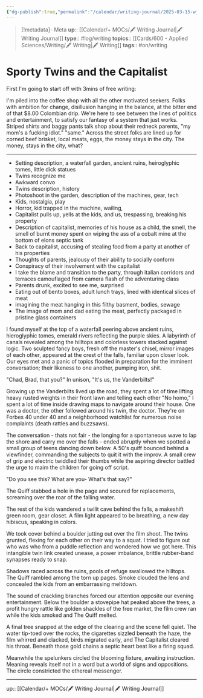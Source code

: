 ```yaml
---
{"dg-publish":true,"permalink":"/calendar/writing-journal/2025-03-15-wj-sporty-twins-and-the-capitalist/","title":"Sporty Twins and the Capitalist"}
---
```


> [!metadata]- Meta
> **up**:: [[Calendar/+ MOCs/🖋 Writing Journal\|🖋 Writing Journal]]
> **type**:: #log/writing 
> **topics**:: [[Cards/600 - Applied Sciences/Writing/🖋 Writing\|🖋 Writing]]
> **tags**:: #on/writing

# Sporty Twins and the Capitalist


First I'm going to start off with 3mins of free writing:

I'm piled into the coffee shop with all the other motivated seekers. Folks with ambition for change, disillusion hanging in the balance, at the bitter end of that $8.00 Colombian drip. We're here to see between the lines of politics and entertainment, to satisfy our fantasy of a system that just works. Striped shirts and baggy pants talk shop about their redneck parents, "my mom's a fucking idiot." "same." Across the street folks are lined up for corned beef brisket, local meats, eggs, the money stays in the city. The money, stays in the city, what? 


---

- Setting description, a waterfall garden, ancient ruins, heiroglyphic tomes, little dick statues
- Twins recognize me
- Awkward convo
- Twins description, history
- Photoshoot in the garden, description of the machines, gear, tech
- Kids, nostalgia, play 
- Horror, kid trapped in the machine, wailing, 
- Capitalist pulls up, yells at the kids, and us, trespassing, breaking his property
- Description of capitalist, memories of his house as a child, the smell, the smell of burnt money spent on wiping the ass of a cobalt mine at the bottom of elons septic tank
- Back to capitalist, accusing of stealing food from a party at another of his properties
- Thoughts of parents, jealousy of their ability to socially conform
- Conspiracy of their involvement with the capitalist
- I take the blame and transition to the party, through italian corridors and terraces camouflaged from camera flash of the adventuring class
- Parents drunk, excited to see me, surprised
- Eating out of bento boxes, adult lunch trays, lined with identical slices of meat
- imagining the meat hanging in this filthy basment, bodies, sewage
- The image of mom and dad eating the meat, perfectly packaged in pristine glass containers


I found myself at the top of a waterfall peering above ancient ruins, hieroglyphic tomes, emerald rivers reflecting the purple skies. A labyrinth of canals revealed among the hilltops and colorless towers stacked against logic. Two sculpted fancy boys, fresh off the master's chisel, mirror images of each other, appeared at the crest of the falls, familiar upon closer look. Our eyes met and a panic of topics flooded in preparation for the imminent conversation; their likeness to one another, pumping iron, shit.

"Chad, Brad, that you?" 
In unison, "It's us, the Vanderbilts!"

Growing up the Vanderbilts lived up the road, they spent a lot of time lifting heavy rusted weights in their front lawn and telling each other "No homo," I spent a lot of time inside drawing maps to navigate around their house. One was a doctor, the other followed around his twin, the doctor. They're on Forbes 40 under 40 and a neighborhood watchlist for numerous noise complaints (death rattles and buzzsaws). 

The conversation - thats not fair - the longing for a spontaneous wave to lap the shore and carry me over the falls - ended abruptly when we spotted a small group of teens dancing down below. A 50's quiff bounced behind a viewfinder, commanding the subjects to quit it with the improv. A small crew of grip and electric twiddled their thumbs while the aspiring director battled the urge to maim the children for going off script. 

"Do you see this? What are you- What's that say?" 

The Quiff stabbed a hole in the page and scoured for replacements, screaming over the roar of the falling water. 

The rest of the kids wandered a twilit cave behind the falls, a makeshift green room, gear closet. A film light appeared to be breathing, a new day hibiscus, speaking in colors. 

We took cover behind a boulder jutting out over the film shoot. The twins grunted, flexing for each other on their way to a squat. I tried to figure out who was who from a puddle reflection and wondered how we got here. This intangible twin link created unease, a power imbalance, brittle rubber-band synapses ready to snap.

Shadows raced across the ruins, pools of refuge swallowed the hilltops. The Quiff rambled among the torn up pages. Smoke clouded the lens and concealed the kids from an embarrassing meltdown. 

The sound of crackling branches forced our attention opposite our evening entertainment. Below the boulder a stovepipe hat peaked above the trees, a profit hungry rattle like golden shackles of the free market, the film crew ran while the kids smoked and The Quiff melted.

A final tree snapped at the edge of the clearing and the scene fell quiet. The water tip-toed over the rocks, the cigarettes sizzled beneath the haze, the film whirred and clacked, birds migrated early, and The Capitalist cleared his throat. Beneath those gold chains a septic heart beat like a firing squad. 

Meanwhile the spelunkers circled the blooming fixture, awaiting instruction. Meaning reveals itself not in a word but a world of signs and oppositions. The circle constricted the ethereal messenger.  



---
up:: [[Calendar/+ MOCs/🖋 Writing Journal\|🖋 Writing Journal]]